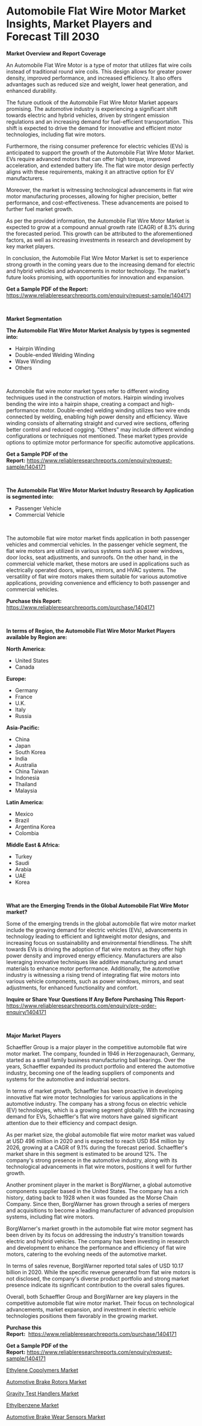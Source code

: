 <p><h1>Automobile Flat Wire Motor Market Insights, Market Players and Forecast Till 2030</h1></p><p><strong>Market Overview and Report Coverage</strong></p>
<p><p>An Automobile Flat Wire Motor is a type of motor that utilizes flat wire coils instead of traditional round wire coils. This design allows for greater power density, improved performance, and increased efficiency. It also offers advantages such as reduced size and weight, lower heat generation, and enhanced durability.</p><p>The future outlook of the Automobile Flat Wire Motor Market appears promising. The automotive industry is experiencing a significant shift towards electric and hybrid vehicles, driven by stringent emission regulations and an increasing demand for fuel-efficient transportation. This shift is expected to drive the demand for innovative and efficient motor technologies, including flat wire motors.</p><p>Furthermore, the rising consumer preference for electric vehicles (EVs) is anticipated to support the growth of the Automobile Flat Wire Motor Market. EVs require advanced motors that can offer high torque, improved acceleration, and extended battery life. The flat wire motor design perfectly aligns with these requirements, making it an attractive option for EV manufacturers.</p><p>Moreover, the market is witnessing technological advancements in flat wire motor manufacturing processes, allowing for higher precision, better performance, and cost-effectiveness. These advancements are poised to further fuel market growth.</p><p>As per the provided information, the Automobile Flat Wire Motor Market is expected to grow at a compound annual growth rate (CAGR) of 8.3% during the forecasted period. This growth can be attributed to the aforementioned factors, as well as increasing investments in research and development by key market players.</p><p>In conclusion, the Automobile Flat Wire Motor Market is set to experience strong growth in the coming years due to the increasing demand for electric and hybrid vehicles and advancements in motor technology. The market's future looks promising, with opportunities for innovation and expansion.</p></p>
<p><strong>Get a Sample PDF of the Report:</strong> <a href="https://www.reliableresearchreports.com/enquiry/request-sample/1404171">https://www.reliableresearchreports.com/enquiry/request-sample/1404171</a></p>
<p>&nbsp;</p>
<p><strong>Market Segmentation</strong></p>
<p><strong>The Automobile Flat Wire Motor Market Analysis by types is segmented into:</strong></p>
<p><ul><li>Hairpin Winding</li><li>Double-ended Welding Winding</li><li>Wave Winding</li><li>Others</li></ul></p>
<p>&nbsp;</p>
<p><p>Automobile flat wire motor market types refer to different winding techniques used in the construction of motors. Hairpin winding involves bending the wire into a hairpin shape, creating a compact and high-performance motor. Double-ended welding winding utilizes two wire ends connected by welding, enabling high power density and efficiency. Wave winding consists of alternating straight and curved wire sections, offering better control and reduced cogging. "Others" may include different winding configurations or techniques not mentioned. These market types provide options to optimize motor performance for specific automotive applications.</p></p>
<p><strong>Get a Sample PDF of the Report:</strong>&nbsp;<a href="https://www.reliableresearchreports.com/enquiry/request-sample/1404171">https://www.reliableresearchreports.com/enquiry/request-sample/1404171</a></p>
<p>&nbsp;</p>
<p><strong>The Automobile Flat Wire Motor Market Industry Research by Application is segmented into:</strong></p>
<p><ul><li>Passenger Vehicle</li><li>Commercial Vehicle</li></ul></p>
<p>&nbsp;</p>
<p><p>The automobile flat wire motor market finds application in both passenger vehicles and commercial vehicles. In the passenger vehicle segment, the flat wire motors are utilized in various systems such as power windows, door locks, seat adjustments, and sunroofs. On the other hand, in the commercial vehicle market, these motors are used in applications such as electrically operated doors, wipers, mirrors, and HVAC systems. The versatility of flat wire motors makes them suitable for various automotive applications, providing convenience and efficiency to both passenger and commercial vehicles.</p></p>
<p><strong>Purchase this Report:</strong>&nbsp; <a href="https://www.reliableresearchreports.com/purchase/1404171">https://www.reliableresearchreports.com/purchase/1404171</a></p>
<p>&nbsp;</p>
<p><strong>In terms of Region, the Automobile Flat Wire Motor Market Players available by Region are:</strong></p>
<p>
    <p> <strong> North America: </strong>
        <ul>
            <li>United States</li>
            <li>Canada</li>
        </ul>
        </p> 
    <p> <strong> Europe: </strong>
        <ul>
            <li>Germany</li>
            <li>France</li>
            <li>U.K.</li>
            <li>Italy</li>
            <li>Russia</li>
        </ul>
        </p> 
    <p> <strong> Asia-Pacific: </strong>
        <ul>
            <li>China</li>
            <li>Japan</li>
            <li>South Korea</li>
            <li>India</li>
            <li>Australia</li>
            <li>China Taiwan</li>
            <li>Indonesia</li>
            <li>Thailand</li>
            <li>Malaysia</li>
        </ul>
        </p> 
    <p> <strong> Latin America: </strong>
        <ul>
            <li>Mexico</li>
            <li>Brazil</li>
            <li>Argentina Korea</li>
            <li>Colombia</li>
        </ul>
        </p> 
    <p> <strong> Middle East & Africa: </strong>
        <ul>
            <li>Turkey</li>
            <li>Saudi</li>
            <li>Arabia</li>
            <li>UAE</li>
            <li>Korea</li>
        </ul>
    </p>
    </p>
<p>&nbsp;</p>
<p><strong>What are the Emerging Trends in the Global Automobile Flat Wire Motor market?</strong></p>
<p><p>Some of the emerging trends in the global automobile flat wire motor market include the growing demand for electric vehicles (EVs), advancements in technology leading to efficient and lightweight motor designs, and increasing focus on sustainability and environmental friendliness. The shift towards EVs is driving the adoption of flat wire motors as they offer high power density and improved energy efficiency. Manufacturers are also leveraging innovative techniques like additive manufacturing and smart materials to enhance motor performance. Additionally, the automotive industry is witnessing a rising trend of integrating flat wire motors into various vehicle components, such as power windows, mirrors, and seat adjustments, for enhanced functionality and comfort.</p></p>
<p><strong>Inquire or Share Your Questions If Any Before Purchasing This Report</strong>- <a href="https://www.reliableresearchreports.com/enquiry/pre-order-enquiry/1404171">https://www.reliableresearchreports.com/enquiry/pre-order-enquiry/1404171</a></p>
<p>&nbsp;</p>
<p><strong>Major Market Players</strong></p>
<p><p>Schaeffler Group is a major player in the competitive automobile flat wire motor market. The company, founded in 1946 in Herzogenaurach, Germany, started as a small family business manufacturing ball bearings. Over the years, Schaeffler expanded its product portfolio and entered the automotive industry, becoming one of the leading suppliers of components and systems for the automotive and industrial sectors.</p><p>In terms of market growth, Schaeffler has been proactive in developing innovative flat wire motor technologies for various applications in the automotive industry. The company has a strong focus on electric vehicle (EV) technologies, which is a growing segment globally. With the increasing demand for EVs, Schaeffler's flat wire motors have gained significant attention due to their efficiency and compact design.</p><p>As per market size, the global automobile flat wire motor market was valued at USD 496 million in 2020 and is expected to reach USD 854 million by 2026, growing at a CAGR of 9.1% during the forecast period. Schaeffler's market share in this segment is estimated to be around 12%. The company's strong presence in the automotive industry, along with its technological advancements in flat wire motors, positions it well for further growth.</p><p>Another prominent player in the market is BorgWarner, a global automotive components supplier based in the United States. The company has a rich history, dating back to 1928 when it was founded as the Morse Chain Company. Since then, BorgWarner has grown through a series of mergers and acquisitions to become a leading manufacturer of advanced propulsion systems, including flat wire motors.</p><p>BorgWarner's market growth in the automobile flat wire motor segment has been driven by its focus on addressing the industry's transition towards electric and hybrid vehicles. The company has been investing in research and development to enhance the performance and efficiency of flat wire motors, catering to the evolving needs of the automotive market.</p><p>In terms of sales revenue, BorgWarner reported total sales of USD 10.17 billion in 2020. While the specific revenue generated from flat wire motors is not disclosed, the company's diverse product portfolio and strong market presence indicate its significant contribution to the overall sales figures.</p><p>Overall, both Schaeffler Group and BorgWarner are key players in the competitive automobile flat wire motor market. Their focus on technological advancements, market expansion, and investment in electric vehicle technologies positions them favorably in the growing market.</p></p>
<p><strong>Purchase this Report:</strong>&nbsp;&nbsp;<a href="https://www.reliableresearchreports.com/purchase/1404171">https://www.reliableresearchreports.com/purchase/1404171</a></p>
<p></p>
<p><strong>Get a Sample PDF of the Report:</strong>&nbsp;<a href="https://www.reliableresearchreports.com/enquiry/request-sample/1404171">https://www.reliableresearchreports.com/enquiry/request-sample/1404171</a></p>
<p><p><a href="https://www.linkedin.com/pulse/ethylene-copolymers-market-share-amp-new-trends-analysis-report-hd40e/">Ethylene Copolymers Market</a></p><p><a href="https://medium.com/@alanwatkins6h/automotive-brake-rotors-market-exploring-market-share-market-trends-and-future-growth-524eba813183">Automotive Brake Rotors Market</a></p><p><a href="https://github.com/dringals/Market-Research-Report-List-1/blob/main/gravity-test-handlers-market.md">Gravity Test Handlers Market</a></p><p><a href="https://www.linkedin.com/pulse/ethylbenzene-market-research-report-unlocks-analysis-financial-iuake/">Ethylbenzene Market</a></p><p><a href="https://medium.com/@walterstanley64/automotive-brake-wear-sensors-market-analysis-and-sze-forecasted-for-period-from-2023-to-2030-b4923d4c030d">Automotive Brake Wear Sensors Market</a></p></p>